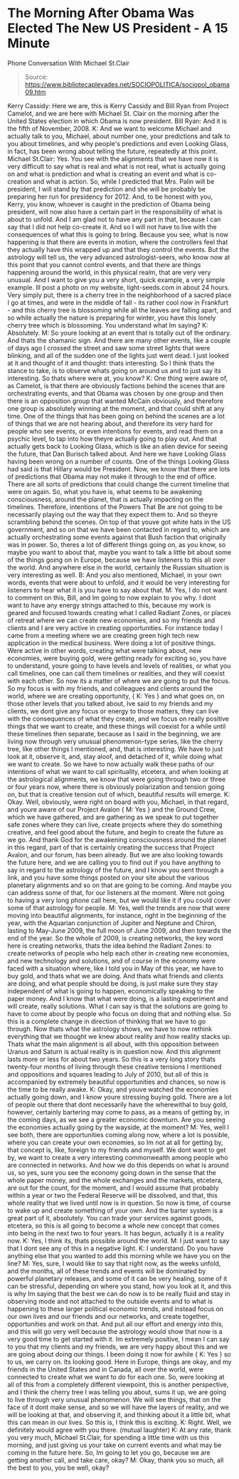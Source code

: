 # The Morning After Obama Was Elected The New US President - A 15 Minute 
Phone Conversation With Michael St.Clair

> Source: https://www.bibliotecapleyades.net/SOCIOPOLITICA/sociopol_obama09.htm

Kerry Cassidy: Here we are, this is
Kerry Cassidy and Bill Ryan from Project Camelot, and we are here with
Michael St. Clair on the morning after the United States election in
which Obama is now president.
Bill Ryan: And it is the fifth of November, 2008.
K: And we want to welcome Michael and actually talk to you,
Michael, about number one, your predictions and talk to you about
timelines, and why people's predictions and even Looking Glass, in fact,
has been wrong about telling the future, repeatedly at this point.
Michael St.Clair: Yes. You see with the alignments that we have now it
is very difficult to say what is real and what is not real, what is
actually going on and what is prediction and what is creating an event
and what is co-creation and what is action.
So, while I predicted that Mrs. Palin will be president, I will stand by
that prediction and she will be probably be preparing her run for
presidency for 2012. And, to be honest with you, Kerry, you know,
whoever is caught in the prediction of Obama being president, will now
also have a certain part in the responsibility of what is about to
unfold. And I am glad not to have any part in that, because I can say
that I did not help co-create it. And so I will not have to live with
the consequences of what this is going to bring.
Because you see, what is now happening is that there are events in
motion, where the controllers feel that they actually have this wrapped
up and that they control the events. But the astrology will tell us, the
very advanced astrologist-seers, who know now at this point that you
cannot control events, and that there are things happening around the
world, in this physical realm, that are very very unusual.
And I want to give you a very short, quick example, a very simple
example. Ill post a photo on my website,
light-seeds.com in about 24
hours. Very simply put, there is a cherry tree in the neighborhood of a
sacred place I go at times, and were in the middle of fall - its
rather cool now in Frankfurt - and this cherry tree is blossoming while
all the leaves are falling apart, and so while actually the nature is
preparing for winter, you have this lonely cherry tree which is
blossoming.
You understand what Im saying?
K: Absolutely.
M: So youre looking at an event that is totally out of the ordinary.
And thats the shamanic sign. And there are many other events, like a
couple of days ago I crossed the street and saw some street lights that
were blinking, and all of the sudden one of the lights just went dead. I
just looked at it and thought of it and thought: thats interesting. So
I think thats the stance to take, is to observe whats going on around
us and to just say its interesting. So thats where were at, you know?
K: One thing were aware of, as Camelot, is that there are obviously
factions behind the scenes that are orchestrating events, and that
Obama was chosen by one group and then there is an opposition group
that wanted McCain obviously, and therefore one group is
absolutely winning at the moment, and that could shift at any time.
One of the things that has been going on behind the scenes are a lot of
things that we are not hearing about, and therefore its very hard for
people who see events, or even intentions for events, and read them on a
psychic level, to tap into how theyre actually going to play out.
And that actually gets back to
Looking Glass, which is like an alien
device for seeing the future, that
Dan Burisch talked about. And here we
have Looking Glass having been wrong on a number of counts.
One of the things Looking Glass had said is that Hillary would be
President. Now, we know that there are lots of predictions that Obama
may not make it through to the end of office. There are all sorts of
predictions that could change the current timeline that were on again.
So, what you have is, what seems to be
awakening consciousness, around
the planet, that is actually impacting on the timelines. Therefore,
intentions of the
Powers That Be are not going to be necessarily playing
out the way that they expect them to. And so theyre scrambling behind
the scenes.
On top of that youve got
white hats in the US government, and so on
that we have been contacted in regard to, which are actually
orchestrating some events against that
Bush faction that originally was
in power. So, theres a lot of different things going on, as you know,
so maybe you want to about that, maybe you want to talk a little bit
about some of the things going on in Europe, because we have listeners
to this all over the world.
And anywhere else in the world, certainly
the Russian situation is very interesting as well.
B: And you
also mentioned, Michael, in your own words, events that were
about to unfold, and it would be very interesting for listeners to hear
what it is you have to say about that.
M: Yes, I do not want to comment on this, Bill, and Im going to now
explain to you why. I dont want to have any energy strings attached to
this, because my work is geared and focused towards creating what I
called Radiant Zones, or places of retreat where we can create new
economies, and so my friends and clients and I are very active in
creating opportunities.
For instance today I came from a meeting where we are creating green
high tech new application in the medical business. Were doing a lot of
positive things. Were active in other words, creating what were
talking about, new economies, were buying gold, were getting ready for
exciting so, you have to understand, youre going to have levels and
levels of realities, or what you call timelines, one can call them
timelines or realities, and they will coexist with each other.
So now its a matter of where we are going to put the focus. So my focus
is with my friends, and colleagues and clients around the world, where
we are creating opportunity, { K: Yes } and what goes on, on those other
levels that you talked about, Ive said to my friends and my clients, we
dont give any focus or energy to those matters, they can live with the
consequences of what they create, and we focus on really positive things
that we want to create, and these things will coexist for a while until
these timelines then separate, because as I said in the beginning, we
are living now through very unusual phenomenon-type series, like the
cherry tree, like other things I mentioned, and, that is interesting.
We have to just look at it, observe it, and, stay aloof, and detached of
it, while doing what we want to create. So we have to now actually walk
these paths of our intentions of what we want to call spirituality,
etcetera, and when looking at the astrological alignments, we know that
were going through two or three or four years now, where there is
obviously polarization and tension going on, but that is creative
tension out of which, beautiful results will emerge.
K: Okay. Well, obviously, were right on board with you, Michael, in
that regard, and youre aware of our
Project Avalon { M: Yes } and the
Ground Crew, which we have gathered, and are gathering as we speak to
put together safe zones where they can live, create projects where they
do something creative, and feel good about the future, and begin to
create the future as we go.
And thank God for the awakening consciousness around the planet in this
regard, part of that is certainly creating the success that Project
Avalon, and
our forum, has been already. But we are also looking towards
the future here, and we are calling you to find out if you have anything
to say in regard to the astrology of the future, and I know you sent
through a link, and you have some things posted on your site about the
various planetary alignments and so on that are going to be coming.
And maybe you can address some of that, for our listeners at the moment.
Were not going to having a very long phone call here, but we would like
it if you could cover some of that astrology for people.
M: Yes, well the trends are now that were moving into beautiful
alignments, for instance, right in the beginning of the year, with the
Aquarian conjunction of Jupiter and Neptune and Chiron, lasting to
May-June 2009, the full moon of June 2009, and then towards the end of
the year.
So the whole of 2009, is creating networks, the key word here is
creating networks, thats the idea behind the Radiant Zones: to create
networks of people who help each other in creating new economies, and
new technology and solutions, and of course in the economy were faced
with a situation where, like I told you in May of this year, we have to
buy gold, and thats what we are doing.
And thats what friends and clients are doing, and what people should be
doing, is just make sure they stay independent of what is going to
happen, economically speaking to the paper money. And I know that what
were doing, is a lasting experiment and will create, really solutions.
What I can say is that the solutions are going to have to come about by
people who focus on doing that and nothing else. So this is a complete
change in direction of thinking that we have to go through. Now thats
what the astrology shows, we have to now rethink everything that we
thought we knew about reality and how reality stacks up.
Thats what the main alignment is all about, with this opposition
between Uranus and Saturn is actual reality is in question now. And this
alignment lasts more or less for about two years. So this is a very long
story thats twenty-four months of living through these creative
tensions I mentioned and oppositions and squares leading to July of
2010, but all of this is accompanied by extremely beautiful
opportunities and chances, so now is the time to be really awake.
K: Okay, and youve watched the economies actually going down, and I
know youre stressing buying gold. There are a lot of people out there
that dont necessarily have the wherewithal to buy gold, however,
certainly bartering may come to pass, as a means of getting by, in the
coming days, as we see a greater economic downturn. Are you seeing the
economies actually going by the wayside, at the moment?
M: Yes, well I see both, there are opportunities coming along now, where
a lot is possible, where you can create your own economies, so Im not
at all for getting by, that concept is, like, foreign to my friends and
myself.
We dont want to get by, we want to create a very interesting
commonwealth among people who are connected in networks. And how we do
this depends on what is around us, so yes, sure you see the economy
going down in the sense that the whole paper money, and the whole
exchanges and the markets, etcetera, are out for the count, for the
moment, and I would assume that probably within a year or two
the
Federal Reserve will be dissolved, and that, this whole reality that we
lived until now is in question.
So now is time, of course to wake up and create something of your own.
And the barter system is a great part of it, absolutely. You can trade
your services against goods, etcetera, so this is all going to become a
whole new concept that comes into being in the next two to four years.
It has begun, actually it is a reality now.
K: Yes, I think its, thats possible around the world.
M: I just want to say that I dont see any of this in a negative light.
K: I understand. Do you have anything else that you wanted to add this
morning while we have you on the line?
M: Yes, sure, I would like to say that right now, as the weeks unfold,
and the months, all of these trends and events will be dominated by
powerful planetary releases, and some of it can be very healing, some of
it can be stressful, depending on where you stand, how you look at it,
and this is why Im saying that the best we can do now is to be really
fluid and stay in observing mode and not attached to the outside events
and to what is happening to these larger political economic trends, and
instead focus on our own lives and our friends and our networks, and
create together, opportunities and work on that.
And put all our effort and energy into this, and this will go very well
because the astrology would show that now is a very good time to get
started with it. Im extremely positive, I mean I can say to you that my
clients and my friends, we are very happy about this and we are going
about doing our things.
I been doing it now for awhile { K: Yes } so to us, we carry on. Its
looking good. Here in Europe, things are okay, and my friends in the
United States and in Canada, all over the world, were connected to
create what we want to do for each one.
So, were looking at all of this from a completely different viewpoint,
this is another perspective, and I think the cherry tree I was telling
you about, sums it up, we are going to live through very unusual
phenomenon. We will see things, that on the face of it dont make sense,
and so we will have the layers of reality, and we will be looking at
that, and observing it, and thinking about it a little bit, what this
can mean in our lives. So this is, I think this is exciting.
K: Right. Well, we definitely would agree with you there.
(mutual laughter)
K: At any rate, thank you very much, Michael St.Clair, for spending a
little time with us this morning, and just giving us your take on
current events and what may be coming in the future here. So, Im going
to let you go, because we are getting another call, and take care, okay?
M: Okay, thank you so much, all the best to you, you be well, okay?
